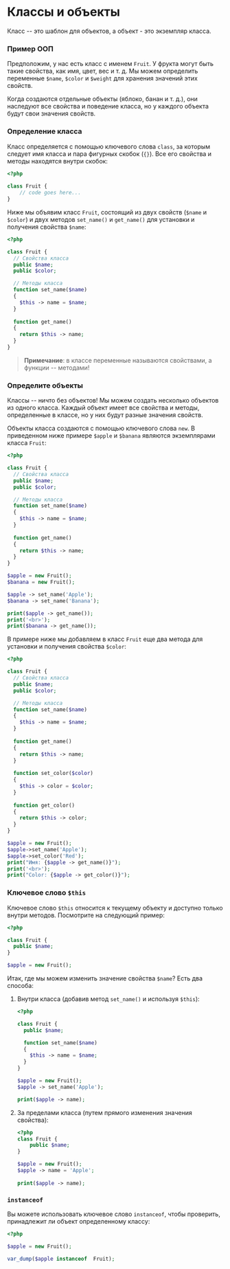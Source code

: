 # Классы и объекты

Класс -- это шаблон для объектов, а объект - это экземпляр класса.

### Пример ООП

Предположим, у нас есть класс с именем `Fruit`. У фрукта могут быть такие свойства, как имя, цвет, вес и т. д. Мы можем определить переменные `$name`, `$color` и `$weight` для хранения значений этих свойств.

Когда создаются отдельные объекты (яблоко, банан и т. д.), они наследуют все свойства и поведение класса, но у каждого объекта будут свои значения свойств.

### Определение класса

Класс определяется с помощью ключевого слова `class`, за которым следует имя класса и пара фигурных скобок (`{}`). Все его свойства и методы находятся внутри скобок:

```php
<?php
  
class Fruit {  
	// code goes here...  
}
```

Ниже мы объявим класс `Fruit`, состоящий из двух свойств (`$name` и `$color`) и двух методов `set_name()` и `get_name()` для установки и получения свойства `$name`:

```php
<?php

class Fruit {
  // Свойства класса
  public $name;
  public $color;

  // Методы класса
  function set_name($name)
  {
    $this -> name = $name;
  }
  
  function get_name()
  {
    return $this -> name;
  }
}
```

> **Примечание**: в классе переменные называются свойствами, а функции -- методами!

### Определите объекты

Классы -- ничто без объектов! Мы можем создать несколько объектов из одного класса. Каждый объект имеет все свойства и методы, определенные в классе, но у них будут разные значения свойств.

Объекты класса создаются с помощью ключевого слова `new`. В приведенном ниже примере `$apple` и `$banana` являются экземплярами класса `Fruit`:

```php
<?php

class Fruit {
  // Свойства класса
  public $name;
  public $color;

  // Методы класса
  function set_name($name)
  {
    $this -> name = $name;
  }
  
  function get_name()
  {
    return $this -> name;
  }
}

$apple = new Fruit();
$banana = new Fruit();

$apple -> set_name('Apple');
$banana -> set_name('Banana');

print($apple -> get_name());
print('<br>');
print($banana -> get_name());
```

В примере ниже мы добавляем в класс `Fruit` еще два метода для установки и получения свойства `$color`:

```php
<?php

class Fruit {
  // Свойства класса
  public $name;
  public $color;

  // Методы класса
  function set_name($name)
  {
    $this -> name = $name;
  }
  
  function get_name()
  {
    return $this -> name;
  }
  
  function set_color($color)
  {
    $this -> color = $color;
  }
  
  function get_color()
  {
    return $this -> color;
  }
}

$apple = new Fruit();
$apple->set_name('Apple');
$apple->set_color('Red');
print("Имя: {$apple -> get_name()}");
print('<br>');
print("Color: {$apple -> get_color()}");
```

### Ключевое слово `$this`

Ключевое слово `$this` относится к текущему объекту и доступно только внутри методов. Посмотрите на следующий пример:

```php
<?php

class Fruit {
  public $name;
}

$apple = new Fruit();
```

Итак, где мы можем изменить значение свойства `$name`? Есть два способа:

1. Внутри класса (добавив метод `set_name()` и используя `$this`):
	```php
	<?php

	class Fruit {
	  public $name;

	  function set_name($name)
	  {
	    $this -> name = $name;
	  }
	}

	$apple = new Fruit();
	$apple -> set_name('Apple');

	print($apple -> name);
	```

2. За пределами класса (путем прямого изменения значения свойства):
	```php
	<?php  
	class Fruit {  
		public $name;  
	}
 
	$apple = new Fruit();  
	$apple -> name = 'Apple';  
	  
	print($apple -> name);
	```

### `instanceof`

Вы можете использовать ключевое слово `instanceof`, чтобы проверить, принадлежит ли объект определенному классу:

```php
<?php  

$apple = new Fruit();  

var_dump($apple instanceof  Fruit);
```